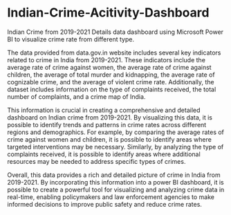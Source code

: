 # Indian-Crime-Acitivity-Dashboard
Indian Crime from 2019-2021 Details data dashboard using Microsoft Power BI to visualize crime rate from different type. 


The data provided from data.gov.in website includes several key indicators related to crime in India from 2019-2021. These indicators include the average rate of crime against women, the average rate of crime against children, the average of total murder and kidnapping, the average rate of cognizable crime, and the average of violent crime rate. Additionally, the dataset includes information on the type of complaints received, the total number of complaints, and a crime map of India.

This information is crucial in creating a comprehensive and detailed dashboard on Indian crime from 2019-2021. By visualizing this data, it is possible to identify trends and patterns in crime rates across different regions and demographics. For example, by comparing the average rates of crime against women and children, it is possible to identify areas where targeted interventions may be necessary. Similarly, by analyzing the type of complaints received, it is possible to identify areas where additional resources may be needed to address specific types of crimes.

Overall, this data provides a rich and detailed picture of crime in India from 2019-2021. By incorporating this information into a power BI dashboard, it is possible to create a powerful tool for visualizing and analyzing crime data in real-time, enabling policymakers and law enforcement agencies to make informed decisions to improve public safety and reduce crime rates.
